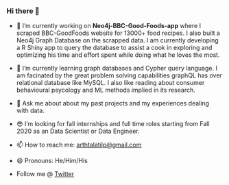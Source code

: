 ### Hi there 👋

- 🔭 I’m currently working on **Neo4j-BBC-Good-Foods-app** where I scraped BBC-GoodFoods website for 13000+ food recipes. I also built a Neo4j Graph Database on the scrapped data. I am currently developing a R Shiny app to query the database to assist a cook in exploring and optimizing his time and effort spent while doing what he loves the most.

- 🌱 I’m currently learning graph databases and Cypher query language. I am facinated by the great problem solving capabilities graphQL has over relational database like MySQL. I also like reading about consumer behavioural psycology and ML methods implied in its research. 

- 💬 Ask me about about my past projects and my experiences dealing with data.

- :sunglasses: I’m looking for fall internships and full time roles starting from Fall 2020 as an Data Scientist or Data Engineer.

- 📫 How to reach me: arthtalatilp@gmail.com

- 😄 Pronouns: He/Him/His

- Follow me @ [Twitter](https://twitter.com/arth_talati)
